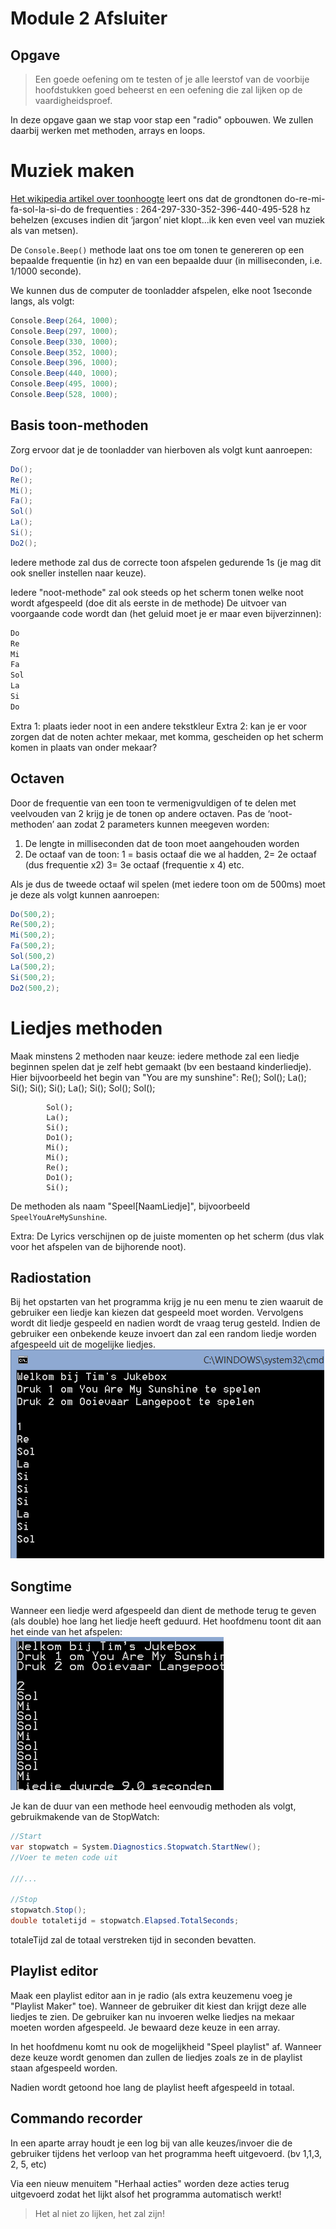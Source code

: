 # Module 2 Afsluiter

## Opgave
> Een goede oefening om te testen of je alle leerstof van de voorbije hoofdstukken goed beheerst en een oefening die zal lijken op de vaardigheidsproef.

In deze opgave gaan we stap voor stap een "radio" opbouwen. We zullen daarbij werken met methoden, arrays en loops.

# Muziek maken
[Het wikipedia artikel over toonhoogte](http://nl.wikipedia.org/wiki/Toonhoogte) leert ons dat de grondtonen do-re-mi-fa-sol-la-si-do de frequenties : 264-297-330-352-396-440-495-528 hz behelzen (excuses indien dit ‘jargon’ niet klopt...ik ken even veel van muziek als van metsen).

De ``Console.Beep()`` methode laat ons toe om tonen te genereren op een bepaalde frequentie (in hz) en van een bepaalde duur (in milliseconden, i.e. 1/1000 seconde). 

We kunnen dus de computer de toonladder afspelen, elke noot 1seconde langs, als volgt:
```csharp
Console.Beep(264, 1000);
Console.Beep(297, 1000);
Console.Beep(330, 1000);
Console.Beep(352, 1000);
Console.Beep(396, 1000);
Console.Beep(440, 1000);
Console.Beep(495, 1000);
Console.Beep(528, 1000);
```

## Basis toon-methoden
Zorg ervoor dat je de toonladder van hierboven als volgt kunt aanroepen:
```csharp
Do();
Re();
Mi();
Fa();
Sol()
La();
Si();
Do2();
```
Iedere methode zal dus de correcte toon afspelen gedurende 1s (je mag dit ook sneller instellen naar keuze).

Iedere "noot-methode" zal ook steeds op het scherm tonen welke noot wordt afgespeeld (doe dit als eerste in de methode)
De uitvoer van voorgaande code wordt dan (het geluid moet je er maar even bijverzinnen):
```csharp
Do
Re
Mi
Fa
Sol
La
Si
Do
```
Extra 1: plaats ieder noot in een andere tekstkleur 
Extra 2: kan je er voor zorgen dat de noten achter mekaar, met komma, gescheiden op het scherm komen in plaats van onder mekaar?

## Octaven
Door  de frequentie van een toon te vermenigvuldigen of te delen met veelvouden van 2 krijg je de tonen op andere octaven.
Pas de ‘noot-methoden’ aan zodat 2 parameters kunnen meegeven worden:
1. De lengte in milliseconden dat de toon moet aangehouden worden
2. De octaaf van de toon: 1 = basis octaaf die we al hadden, 2= 2e octaaf (dus frequentie x2) 3= 3e octaaf (frequentie x 4) etc.

Als je dus de tweede octaaf wil spelen (met iedere toon om de 500ms)  moet je deze als volgt kunnen aanroepen:
```csharp
Do(500,2);
Re(500,2);
Mi(500,2);
Fa(500,2);
Sol(500,2)
La(500,2);
Si(500,2);
Do2(500,2);
```

# Liedjes methoden
Maak minstens 2 methoden naar keuze: iedere methode zal een liedje beginnen spelen dat je zelf hebt gemaakt (bv een bestaand kinderliedje).
Hier bijvoorbeeld het begin van "You are my sunshine":
            Re();
            Sol();
            La();
            Si();
            Si();
            Si();
            La();
            Si();
            Sol();
            Sol();


            Sol();
            La();
            Si();
            Do1();
            Mi();
            Mi();
            Re();
            Do1();
            Si();
De methoden als naam "Speel[NaamLiedje]", bijvoorbeeld ``SpeelYouAreMySunshine``.

Extra: De Lyrics verschijnen op de juiste momenten op het scherm (dus vlak voor het afspelen van de bijhorende noot).

## Radiostation
Bij het opstarten van het programma krijg je nu een menu te zien waaruit de gebruiker een liedje kan kiezen dat gespeeld moet worden. Vervolgens wordt dit liedje gespeeld en nadien wordt de vraag terug gesteld. Indien de gebruiker een onbekende keuze invoert dan zal een random liedje worden afgespeeld uit de mogelijke liedjes.
![](/assets/Aallinone/jukebox1.png)

## Songtime
Wanneer een liedje werd afgespeeld dan dient de methode terug te geven (als double) hoe lang het liedje heeft geduurd. Het hoofdmenu toont dit aan het einde van het afspelen:
![](/assets/Aallinone/jukebox2.png)

Je kan de duur van een methode heel eenvoudig methoden als volgt, gebruikmakende van de StopWatch:

```csharp
//Start
var stopwatch = System.Diagnostics.Stopwatch.StartNew();
//Voer te meten code uit

///...

//Stop
stopwatch.Stop();
double totaletijd = stopwatch.Elapsed.TotalSeconds;
```

totaleTijd zal de totaal verstreken tijd in seconden bevatten.

## Playlist editor
Maak een playlist editor aan in je radio (als extra keuzemenu voeg je "Playlist Maker" toe). Wanneer de gebruiker dit kiest dan krijgt deze alle liedjes te zien. De gebruiker kan nu invoeren welke liedjes na mekaar moeten worden afgespeeld. Je bewaard deze keuze in een array.


In het hoofdmenu komt nu ook de mogelijkheid "Speel playlist" af. Wanneer deze keuze wordt genomen dan zullen de liedjes zoals ze in de playlist staan afgespeeld worden.

Nadien wordt getoond hoe lang de playlist heeft afgespeeld in totaal.

## Commando recorder
In een aparte array houdt je een log bij van alle keuzes/invoer die de gebruiker tijdens het verloop van het programma heeft uitgevoerd. (bv 1,1,3, 2, 5, etc)

Via een nieuw menuitem "Herhaal acties" worden deze acties terug uitgevoerd zodat het lijkt alsof het programma automatisch werkt!
> Het al niet zo lijken, het zal zijn!